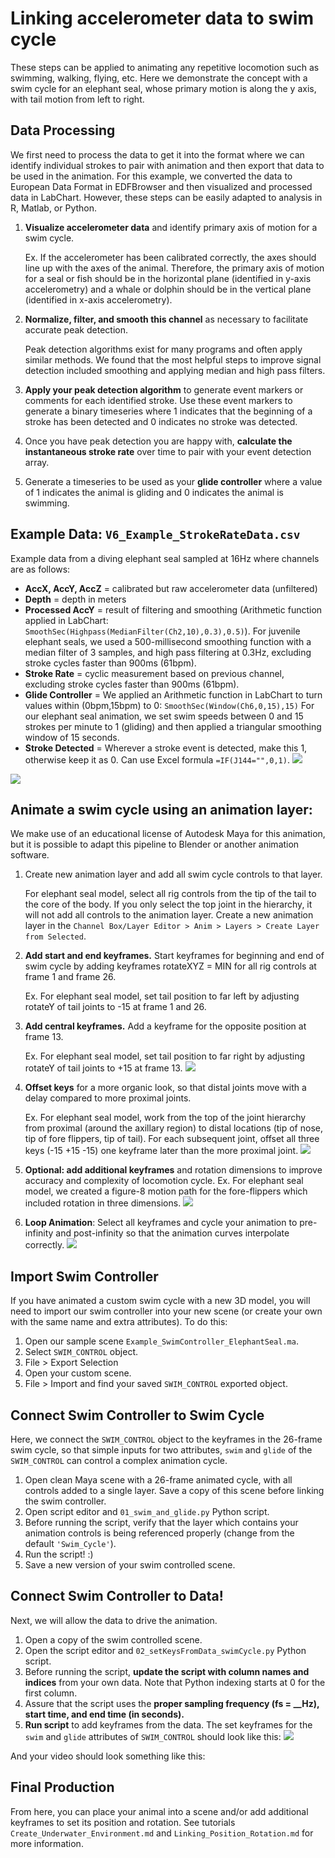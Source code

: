 # Linking accelerometer data to swim cycle
These steps can be applied to animating any repetitive locomotion such as swimming, walking, flying, etc. Here we demonstrate the concept with a swim cycle for an elephant seal, whose primary motion is along the y axis, with tail motion from left to right. 

## Data Processing
We first need to process the data to get it into the format where we can identify individual strokes to pair with animation and then export that data to be used in the animation. For this example, we converted the data to European Data Format in EDFBrowser and then visualized and processed data in LabChart. However, these steps can be easily adapted to analysis in R, Matlab, or Python. 

1. **Visualize accelerometer data** and identify primary axis of motion for a swim cycle. 

    Ex. If the accelerometer has been calibrated correctly, the axes should line up with the axes of the animal. Therefore, the primary axis of motion for a seal or fish should be in the horizontal plane (identified in y-axis accelerometry) and a whale or dolphin should be in the vertical plane (identified in x-axis accelerometry). 
1. **Normalize, filter, and smooth this channel** as necessary to facilitate accurate peak detection.

    Peak detection algorithms exist for many programs and often apply similar methods. We found that the most helpful steps to improve signal detection included smoothing and applying median and high pass filters. 

1. **Apply your peak detection algorithm** to generate event markers or comments for each identified stroke. Use these event markers to generate a binary timeseries where 1 indicates that the beginning of a stroke has been detected and 0 indicates no stroke was detected.

1. Once you have peak detection you are happy with, **calculate the instantaneous stroke rate** over time to pair with your event detection array.

1. Generate a timeseries to be used as your **glide controller** where a value of 1 indicates the animal is gliding and 0 indicates the animal is swimming.

## Example Data: `V6_Example_StrokeRateData.csv`

Example data from a diving elephant seal sampled at 16Hz where channels are as follows:
* **AccX, AccY, AccZ** = calibrated but raw accelerometer data (unfiltered)
* **Depth** = depth in meters
* **Processed AccY** = result of filtering and smoothing (Arithmetic function applied in LabChart: `SmoothSec(Highpass(MedianFilter(Ch2,10),0.3),0.5)`). For juvenile elephant seals, we used a 500-millisecond smoothing function with a median filter of 3 samples, and high pass filtering at 0.3Hz, excluding stroke cycles faster than 900ms (61bpm).
* **Stroke Rate** = cyclic measurement based on previous channel, excluding stroke cycles faster than 900ms (61bpm).
* **Glide Controller** = We applied an Arithmetic function in LabChart to turn values within (0bpm,15bpm) to 0: `SmoothSec(Window(Ch6,0,15),15)`
For our elephant seal animation, we set swim speeds between 0 and 15 strokes per minute to 1 (gliding) and then applied a triangular smoothing window of 15 seconds.
* **Stroke Detected** = Wherever a stroke event is detected, make this 1, otherwise keep it as 0. Can use Excel formula `=IF(J144="",0,1)`.
![](images/2021-05-25-16-56-50_esealswimdata.png)

![](images/2021-05-25-17-18-20_esealexampledata.png)

## Animate a swim cycle using an animation layer:
We make use of an educational license of Autodesk Maya for this animation, but it is possible to adapt this pipeline to Blender or another animation software.

 1. Create new animation layer and add all swim cycle controls to that layer.

    For elephant seal model, select all rig controls from the tip of the tail to the core of the body. If you only select the top joint in the hierarchy, it will not add all controls to the animation layer. Create a new animation layer in the `Channel Box/Layer Editor > Anim > Layers > Create Layer from Selected`.

1. **Add start and end keyframes.** Start keyframes for beginning and end of swim cycle by adding keyframes rotateXYZ = MIN for all rig controls at frame 1 and frame 26.

    Ex. For elephant seal model, set tail position to far left by adjusting rotateY of tail joints to -15 at frame 1 and 26.
2. **Add central keyframes.** Add a keyframe for the opposite position at frame 13.

    Ex. For elephant seal model, set tail position to far right by adjusting rotateY of tail joints to +15 at frame 13.
    ![](images/2021-05-25-08-42-18_esealswimcycle1.png)
3. **Offset keys** for a more organic look, so that distal joints move with a delay compared to more proximal joints.

    Ex. For elephant seal model, work from the top of the joint hierarchy from proximal (around the axillary region) to distal locations (tip of nose, tip of fore flippers, tip of tail). For each subsequent joint, offset all three keys (-15 +15 -15) one keyframe later than the more proximal joint. 
    ![](images/2021-05-25-08-47-52_esealswimcycle_offset.png)
4. **Optional: add additional keyframes** and rotation dimensions to improve accuracy and complexity of locomotion cycle. 
    Ex. For elephant seal model, we created a figure-8 motion path for the fore-flippers which included rotation in three dimensions. 
    ![](images/2021-05-25-08-28-11_esealforeflipper.png)
1. **Loop Animation**: Select all keyframes and cycle your animation to pre-infinity and post-infinity so that the animation curves interpolate correctly.
![](images/2021-05-25-17-23-42_esealswimcycle_infinitycurves.png)

## Import Swim Controller
If you have animated a custom swim cycle with a new 3D model, you will need to import our swim controller into your new scene (or create your own with the same name and extra attributes). To do this:

1. Open our sample scene `Example_SwimController_ElephantSeal.ma`.
1. Select `SWIM_CONTROL` object. 
1. File > Export Selection
1. Open your custom scene.
1. File > Import and find your saved `SWIM_CONTROL` exported object.

## Connect Swim Controller to Swim Cycle
Here, we connect the `SWIM_CONTROL` object to the keyframes in the 26-frame swim cycle, so that simple inputs for two attributes, `swim` and `glide` of the `SWIM_CONTROL` can control a complex animation cycle.

1. Open clean Maya scene with a 26-frame animated cycle, with all controls added to a single layer. Save a copy of this scene before linking the swim controller. 
1. Open script editor and `01_swim_and_glide.py` Python script. 
1. Before running the script, verify that the layer which contains your animation controls is being referenced properly (change from the default `'Swim_Cycle'`).
1. Run the script! :)
1. Save a new version of your swim controlled scene.

## Connect Swim Controller to Data!
Next, we will allow the data to drive the animation. 

1. Open a copy of the swim controlled scene.
2. Open the script editor and `02_setKeysFromData_swimCycle.py` Python script.
1. Before running the script, **update the script with column names and indices** from your own data. Note that Python indexing starts at 0 for the first column.
1. Assure that the script uses the **proper sampling frequency (fs = __Hz), start time, and end time (in seconds).**
1. **Run script** to add keyframes from the data.
The set keyframes for the `swim` and `glide` attributes of `SWIM_CONTROL` should look like this:
![](images/2021-05-25-19-26-47_esealswimdata_inputmaya.png)

And your video should look something like this:

## Final Production

From here, you can place your animal into a scene and/or add additional keyframes to set its position and rotation. See tutorials `Create_Underwater_Environment.md` and `Linking_Position_Rotation.md` for more information.